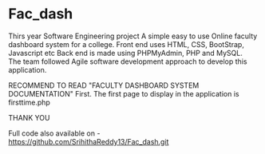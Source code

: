 # Fac_dash
Thirs year Software Engineering project
A simple easy to use Online faculty dashboard system for a college. 
Front end uses HTML, CSS, BootStrap, Javascript etc
Back end is made using PHPMyAdmin, PHP and MySQL.  
The team followed Agile software development approach to develop this application.


RECOMMEND TO READ "FACULTY DASHBOARD SYSTEM DOCUMENTATION" First.
The first page to display in the application is firsttime.php

THANK YOU

Full code also available on  - https://github.com/SrihithaReddy13/Fac_dash.git
